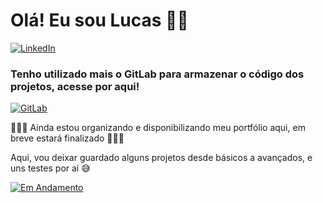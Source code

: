 # Olá! Eu sou Lucas 👋🏼
[![LinkedIn](https://img.shields.io/badge/LinkedIn-0A66C2?style=for-the-badge&logo=linkedin)](https://www.linkedin.com/in/luucasaol/)


### Tenho utilizado mais o GitLab para armazenar o código dos projetos, acesse por aqui!
[![GitLab](https://img.shields.io/badge/gitlab-%23181717.svg?style=for-the-badge&logo=gitlab&logoColor=white)](https://gitlab.com/lucasaol/groups)


🚧🚧🚧 Ainda estou organizando e disponibilizando meu portfólio aqui, em breve estará finalizado 🚧🚧🚧

Aqui, vou deixar guardado alguns projetos desde básicos a avançados, e uns testes por aí 😅


[![Em Andamento](https://github-readme-stats.vercel.app/api/top-langs/?username=lucasaol&layout=compact&langs_count=10&theme=dracula)](https://github.com/lucasaol)
